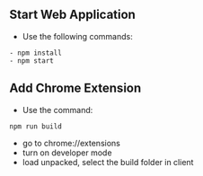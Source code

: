 ## Start Web Application
- Use the following commands:
```
- npm install
- npm start
```

## Add Chrome Extension
- Use the command: 
```
npm run build
```
- go to chrome://extensions
- turn on developer mode
- load unpacked, select the build folder in client